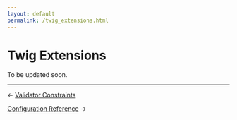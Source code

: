 ```yaml
---
layout: default
permalink: /twig_extensions.html
---
```


# Twig Extensions

To be updated soon.

----------

&larr; [Validator Constraints](/validators.html)

[Configuration Reference](/configuration_reference.html) &rarr;

